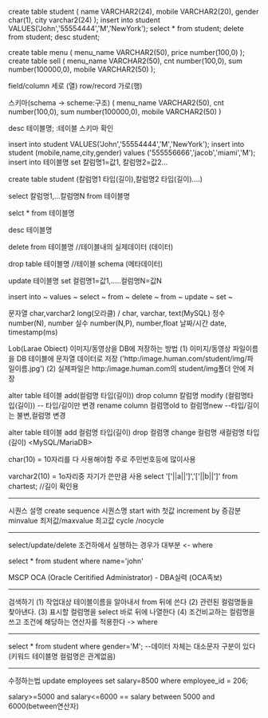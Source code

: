 create table student (
name VARCHAR2(24),
mobile VARCHAR2(20),
gender char(1),
city varchar2(24)
);
insert into student VALUES('John','55554444','M','NewYork');
select * from student;
delete from student;
desc student;

create table menu (
menu_name VARCHAR2(50),
price number(100,0)
);
create table sell (
menu_name VARCHAR2(50),
cnt number(100,0),
sum number(100000,0),
mobile VARCHAR2(50)
);


field/column 세로 (열)
row/record 가로(행)

스키마(schema -> scheme:구조) (
menu_name VARCHAR2(50),
cnt number(100,0),
sum number(100000,0),
mobile VARCHAR2(50)
)

desc 테이블명;  :테이블 스키마 확인

insert into student VALUES('John','55554444','M','NewYork');
insert into student (mobile,name,city,gender) values ('555556666','jacob','miami','M');
insert into 테이블명 set 칼럼명1=값1, 칼럼명2=값2...

create table student (칼럼명1 타입(길이),칼럼명2 타입(길이)....)

select 칼럼명1,...칼럼명N from 테이블명

selct * from 테이블명

desc 테이블명

delete from 테이블명  //테이블내의 실제데이터 (데이터)

drop table 테이블명 //테이블 schema (메타데이터)

update 테이블명 set 컬럼명1=값1,.....컬럼명N=값N

insert into ~ values ~
select ~ from ~
delete ~ from ~
update ~ set ~

문자열 char,varchar2 long(오라클) / char, varchar, text(MySQL) 
정수 number(N), number
실수 number(N,P), number,float
날짜/시간 date, timestamp(ms)

Lob(Larae Obiect)
이미지/동영상을 DB에 저장하는 방법
(1) 이미지/동영상 파일이름을 DB 테이블에 문자열 데이터로 저장
    ('http:/image.human.com/student/img/파일이름.jpg')
(2) 실제파일은 http:/image.human.com의 student/img폴더 안에 저장   

alter table 테이블 add(컬럼명 타입(길이))
                   drop column 칼럼명
                   modify (컬럼명타입(길이)) -- 타입/길이만 변경
                   rename column 컬럼명old to 컬럼명new --타입/길이는 불변,컬럼명 변경


alter table 테이블 add 컬럼명 타입(길이)
                   drop 컬럼명
                   change 컬럼명 새컬럼명 타입(길이)  <MySQL/MariaDB>

char(10) = 10자리를 다 사용해야함 주로 주민번호등에 많이사용

varchar2(10) = 1o자리중 자기가 쓴만큼 사용 
select '['||a||']','['||b||']' from chartest; //길이 확인용


-----------------------------------------------------------
시퀀스 설명
create sequence 시퀀스명 start with 첫값 increment by 증감분
            minvalue 최저값/maxvalue 최고값 cycle /nocycle

------------------------------------------------------------
select/update/delete 조건하에서 실행하는 경우가 대부분 <- where

select * from student where name='john'

MSCP
OCA (Oracle Ceritified Administrator) - DBA실력 (OCA족보)

-----------------------------------------------------------
검색하기
(1) 작업대상 테이블이름을 알아내서 from 뒤에 쓴다
(2) 관련된 컬럼명들을 찾아낸다.
(3) 표시할 컬럼명을 select 바로 뒤에 나열한다
(4) 조건비교하는 컬럼명을 쓰고 조건에 해당하는 연산자를 적용한다 -> where

---------------------------------------------------------------------
select * from student where gender='M';
--데이터 자체는 대소문자 구분이 있다 (키워드 테이블명 컬럼명은 관계없음)

---------------------------------------------------------------------
수정하는법
update employees set salary=8500 where employee_id = 206;

salary>=5000 and salary<=6000 == salary between 5000 and 6000(between연산자)